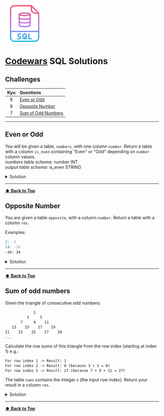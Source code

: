 ![SQL](images/sql-logo.png)

# [Codewars](https://www.codewars.com/) SQL Solutions

## Challenges

|  Kyu  | Questions                                 |
| :---: | :---------------------------------------- |
|   8   | [Even or Odd](#even-or-odd)               |
|   8   | [Opposite Number](#opposite-number)       |
|   7   | [Sum of Odd Numbers](#sum-of-odd-numbers) |

---

## Even or Odd

You will be given a table, `numbers`, with one column `number`. Return a table with a column `is_even` containing "Even" or "Odd" depending on `number` column values.  
_numbers table schema_: number INT  
_output table schema_: is_even STRING

<details><summary>Solution</summary>

```sql
SELECT
  CASE
    WHEN number % 2 = 0 THEN 'Even'
    ELSE 'Odd'
  END
AS is_even
FROM numbers;
```
</details>

---

**[⬆ Back to Top](#challenges)**

## Opposite Number

You are given a table `opposite`, with a column `number`. Return a table with a column `res`.

Examples:

```markdown
1: -1
14: -14
-34: 34
```

<details><summary>Solution</summary>

```sql
SELECT -number AS res FROM opposite;
```
</details>

---

**[⬆ Back to Top](#challenges)**

## Sum of odd numbers

Given the triangle of consecutive odd numbers:

```
             1
          3     5
       7     9    11
   13    15    17    19
21    23    25    27    29
...
```

Calculate the row sums of this triangle from the row index (starting at index 1) e.g.:

```
For row index 1 -> Result: 1
For row index 2 -> Result: 8 (because 3 + 5 = 8)
For row index 3 -> Result: 27 (because 7 + 9 + 11 = 27)
```

The table `nums` contains the integer `n` (the input row index). Return your result in a column `res`.

<details><summary>Solution</summary>

```sql
SELECT n * n * n AS res FROM nums;
```
</details>

---

**[⬆ Back to Top](#challenges)**
